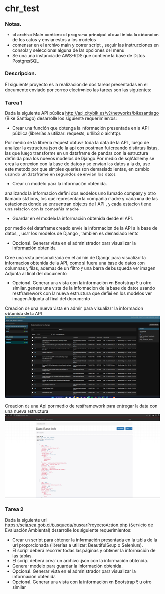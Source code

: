 # chr_test

### Notas.

- el archivo Main contiene el programa principal el cual inicia la obtencion de los datos y enviar estos a los modelos
- comenzar en el archivo main y correr script , seguir las instrucciones en consola y seleccionar alguna de las opciones del menu
- Se una una instancia de AWS-RDS que contiene la base de Datos PostgresSQL

### Descripcion.

El siguiente proyecto es la realizacion de dos tareas presentadas
en el documento enviado por correo electronico 
las tareas son las siguientes:


### Tarea 1

Dada la siguiente API pública http://api.citybik.es/v2/networks/bikesantiago (Bike Santiago)
desarrolle los siguiente requerimientos:

- Crear una función que obtenga la información presentada en la API pública (librerías
a utilizar: requests, urllib3 o aiohttp).

Por medio de la libreria request obtuve toda la data de la API , luego de analizar la estructura json de la api con 
postman fui creando distintas listas, las que luego transforme en un dataframe de pandas con la estructura definida para 
los nuevos modelos de Django.Por medio de sqlAlchemy se crea la conexion con la base de datos y se envian los datos a la
db, use este metodo por que simples queries son demasiado lentas, en cambio usando un dataframe en segundos se envian los datos

- Crear un modelo para la información obtenida.

analizando la informacion defini dos modelos uno llamado company y otro llamado stations, los que representan la compañia madre
y cada una de las estaciones donde se encuentran objetos de l API , y cada estacion tiene una relacion con la compañia madre

- Guardar en el modelo la información obtenida desde el API.

por medio del dataframe creado envie la informacion de la API a la base de datos, , usar los modelos de Django , tambien es demasiado lento 

- Opcional. Generar vista en el administrador para visualizar la información obtenida.

Cree una vista personalizada en el admin de Django para visualizar la informacion obtenida de la API, como si fuera una 
base de datos con columnas y filas, ademas de un filtro y una barra de busqueda
ver imagen Adjunta al final del documento

- Opcional. Generar una vista con la información en Bootstrap 5 u otro similar.
genere una vista de la informacion de la base de datos usando restframework con la nueva estructura que defini en los modelos 
ver imagen Adjunta al final del documento

Creacion de una nueva vista en admin para visualizar la informacion obtenida de la API
![img.png](img.png)

Creacion de una Api por medio de restframework para entregar la data con una nueva estructura
![img_1.png](img_1.png)




















### Tarea 2
Dada la siguiente url https://seia.sea.gob.cl/busqueda/buscarProyectoAction.php (Servicio
de Evaluación Ambiental) desarrolle los siguiente requerimientos:
- Crear un script para obtener la información presentada en la tabla de la url
proporcionada (librerías a utilizar: BeautifulSoup o Selenium).
- El script deberá recorrer todas las páginas y obtener la información de las tablas.
- El script deberá crear un archivo .json con la información obtenida.
- Generar modelo para guardar la información obtenida.
- Opcional. Generar vista en el administrador para visualizar la información obtenida.
- Opcional. Generar una vista con la información en Bootstrap 5 u otro similar


### 